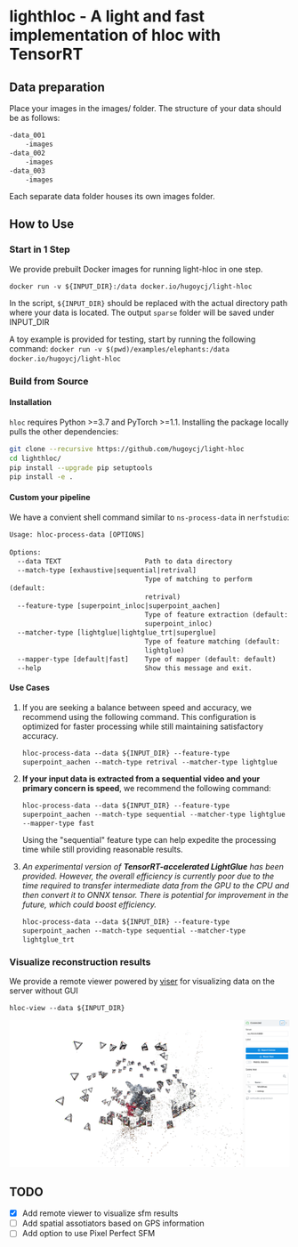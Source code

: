 # lighthloc - A light and fast implementation of hloc with TensorRT

## Data preparation
Place your images in the images/ folder. The structure of your data should be as follows:
```
-data_001
    -images
-data_002
    -images
-data_003
    -images
```
Each separate data folder houses its own images folder.

## How to Use
### Start in 1 Step
We provide prebuilt Docker images for running light-hloc in one step.
```
docker run -v ${INPUT_DIR}:/data docker.io/hugoycj/light-hloc
```
In the script, `${INPUT_DIR}` should be replaced with the actual directory path where your data is located. The output `sparse` folder will be saved under INPUT_DIR

A toy example is provided for testing, start by running the following command: `docker run -v $(pwd)/examples/elephants:/data docker.io/hugoycj/light-hloc`

### Build from Source
#### Installation
`hloc` requires Python >=3.7 and PyTorch >=1.1. Installing the package locally pulls the other dependencies:

```bash
git clone --recursive https://github.com/hugoycj/light-hloc
cd lighthloc/
pip install --upgrade pip setuptools
pip install -e .
```

#### Custom your pipeline
We have a convient shell command similar to `ns-process-data` in `nerfstudio`:
```
Usage: hloc-process-data [OPTIONS]

Options:
  --data TEXT                     Path to data directory
  --match-type [exhaustive|sequential|retrival]
                                  Type of matching to perform (default:
                                  retrival)
  --feature-type [superpoint_inloc|superpoint_aachen]
                                  Type of feature extraction (default:
                                  superpoint_inloc)
  --matcher-type [lightglue|lightglue_trt|superglue]
                                  Type of feature matching (default:
                                  lightglue)
  --mapper-type [default|fast]    Type of mapper (default: default)
  --help                          Show this message and exit.
```

#### Use Cases

1. If you are seeking a balance between speed and accuracy, we recommend using the following command. This configuration is optimized for faster processing while still maintaining satisfactory accuracy.
    ```
    hloc-process-data --data ${INPUT_DIR} --feature-type superpoint_aachen --match-type retrival --matcher-type lightglue
    ```
2. **If your input data is extracted from a sequential video and your primary concern is speed**, we recommend the following command:
    ```
    hloc-process-data --data ${INPUT_DIR} --feature-type superpoint_aachen --match-type sequential --matcher-type lightglue --mapper-type fast
    ```
    Using the "sequential" feature type can help expedite the processing time while still providing reasonable results.

3. *An experimental version of **TensorRT-accelerated LightGlue** has been provided. However, the overall efficiency is currently poor due to the time required to transfer intermediate data from the GPU to the CPU and then convert it to ONNX tensor. There is potential for improvement in the future, which could boost efficiency.*
    ```
    hloc-process-data --data ${INPUT_DIR} --feature-type superpoint_aachen --match-type sequential --matcher-type lightglue_trt
    ```

### Visualize reconstruction results
We provide a remote viewer powered by [viser]() for visualizing data on the server without GUI
```
hloc-view --data ${INPUT_DIR}
```
![](assets/gui.png)

## TODO
- [x] Add remote viewer to visualize sfm results
- [ ] Add spatial assotiators based on GPS information
- [ ] Add option to use Pixel Perfect SFM